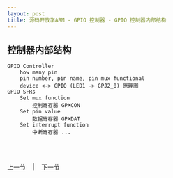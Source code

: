 ```yaml
---
layout: post
title: 源码开放学ARM - GPIO 控制器 - GPIO 控制器内部结构 
---
```


## 控制器内部结构
	GPIO Controller
		how many pin
		pin number, pin name, pin mux functional
		device <-> GPIO (LED1 -> GPJ2_0) 原理图
	GPIO SFRs
		Set mux function
			控制寄存器 GPXCON
		Set pin value
			数据寄存器 GPXDAT
		Set interrupt function
			中断寄存器 ...
	

<br> <br> 
<div> <a href="chp2-4.html">上一节</a> &nbsp;&nbsp; | &nbsp;&nbsp; <a href="chp3-2.html">下一节</a> </div> <br> <br>